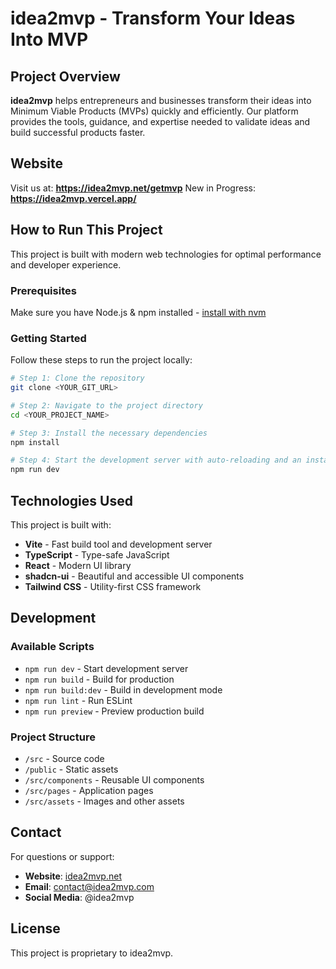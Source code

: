 # idea2mvp - Transform Your Ideas Into MVP

## Project Overview

**idea2mvp** helps entrepreneurs and businesses transform their ideas into Minimum Viable Products (MVPs) quickly and efficiently. Our platform provides the tools, guidance, and expertise needed to validate ideas and build successful products faster.

## Website

Visit us at: **https://idea2mvp.net/getmvp**
New in Progress: **https://idea2mvp.vercel.app/**

## How to Run This Project

This project is built with modern web technologies for optimal performance and developer experience.

### Prerequisites

Make sure you have Node.js & npm installed - [install with nvm](https://github.com/nvm-sh/nvm#installing-and-updating)

### Getting Started

Follow these steps to run the project locally:

```sh
# Step 1: Clone the repository
git clone <YOUR_GIT_URL>

# Step 2: Navigate to the project directory
cd <YOUR_PROJECT_NAME>

# Step 3: Install the necessary dependencies
npm install

# Step 4: Start the development server with auto-reloading and an instant preview
npm run dev
```

## Technologies Used

This project is built with:

- **Vite** - Fast build tool and development server
- **TypeScript** - Type-safe JavaScript
- **React** - Modern UI library
- **shadcn-ui** - Beautiful and accessible UI components
- **Tailwind CSS** - Utility-first CSS framework

## Development

### Available Scripts

- `npm run dev` - Start development server
- `npm run build` - Build for production
- `npm run build:dev` - Build in development mode
- `npm run lint` - Run ESLint
- `npm run preview` - Preview production build

### Project Structure

- `/src` - Source code
- `/public` - Static assets
- `/src/components` - Reusable UI components
- `/src/pages` - Application pages
- `/src/assets` - Images and other assets

## Contact

For questions or support:

- **Website**: [idea2mvp.net](https://idea2mvp.net)
- **Email**: contact@idea2mvp.com
- **Social Media**: @idea2mvp

## License

This project is proprietary to idea2mvp.
